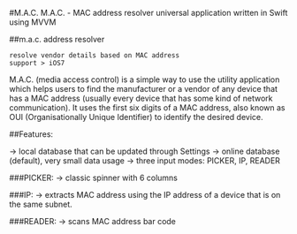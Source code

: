 #M.A.C.
M.A.C. - MAC address resolver universal application written in Swift using MVVM

##m.a.c. address resolver

	resolve vendor details based on MAC address
	support > iOS7
	

M.A.C. (media access control) is a simple way to use the utility application which helps users to find the manufacturer or a vendor of any device that has a MAC address (usually every device that has some kind of network communication). 
It uses the first six digits of a MAC address, also known as OUI (Organisationally Unique Identifier) to identify the desired device. 

##Features: 

-> local database that can be updated through Settings 
-> online database (default), very small data usage 
-> three input modes: PICKER, IP, READER 

###PICKER: 
-> classic spinner with 6 columns 

###IP:
-> extracts MAC address using the IP address of a device that is on the same subnet. 

###READER:
-> scans MAC address bar code